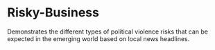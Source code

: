 # Risky-Business

Demonstrates the different types of political violence risks that can be expected in the emerging world based on local news headlines.
